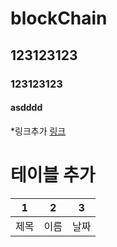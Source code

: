 # blockChain
## 123123123
### 123123123
#### asdddd

*링크추가
[ 링크 ](www.naver.com)



# 테이블 추가
 1 | 2 | 3
---|---|---|
제목 | 이름 | 날짜
